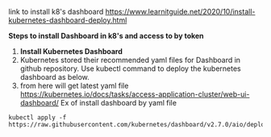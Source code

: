 link to install k8's dashboard 
https://www.learnitguide.net/2020/10/install-kubernetes-dashboard-deploy.html

**Steps to install Dashboard in k8's and access to by token**

1. **Install Kubernetes Dashboard**
2. Kubernetes stored their recommended yaml files for Dashboard in github repository. Use kubectl command to deploy the kubernetes dashboard as below.
3. from here will get latest yaml file https://kubernetes.io/docs/tasks/access-application-cluster/web-ui-dashboard/
Ex of install dashboard by yaml file
```
kubectl apply -f https://raw.githubusercontent.com/kubernetes/dashboard/v2.7.0/aio/deploy/recommended.yaml
```
